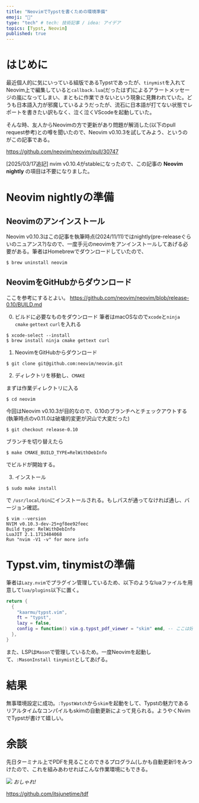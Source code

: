 ```yaml
---
title: "NeovimでTypstを書くための環境準備"
emoji: "🥳"
type: "tech" # tech: 技術記事 / idea: アイデア
topics: [Typst, Neovim]
published: true
---
```


# はじめに

最近個人的に気にいっている組版であるTypstであったが、`tinymist`を入れてNeovim上で編集していると`callback.lua`(だったはず)によるアラートメッセージの嵐になってしまい、まともに作業できないという現象に見舞われていた。どうも日本語入力が邪魔しているようだったが、流石に日本語が打てない状態でレポートを書きたい訳もなく、泣く泣くVScodeを起動していた。

そんな時、友人からNeovimの方で更新があり問題が解消した(以下のpull request参考)との噂を聞いたので、Neovim v0.10.3を試してみよう、というのがこの記事である。

https://github.com/neovim/neovim/pull/30747

[2025/03/17追記]
nvim v0.10.4がstableになったので、この記事の **Neovim nightly** の項目は不要になりました。

# Neovim nightlyの準備

## Neovimのアンインストール

Neovim v0.10.3はこの記事を執筆時点(2024/11/11)ではnightly(pre-releaseぐらいのニュアンス?)なので、一度手元のneovimをアンインストールしてあげる必要がある。筆者はHomebrewでダウンロードしていたので、

```shell
$ brew uninstall neovim
```

## NeovimをGitHubからダウンロード

ここを参考にするとよい。
https://github.com/neovim/neovim/blob/release-0.10/BUILD.md

0. ビルドに必要なものをダウンロード
   筆者はmacOSなので`xcode`と`ninja` `cmake` `gettext` `curl`を入れる

```shell
$ xcode-select --install
$ brew install ninja cmake gettext curl
```

1. NeovimをGitHubからダウンロード

```shell
$ git clone git@github.com:neovim/neovim.git
```

2. ディレクトリを移動し、`CMAKE`

まずは作業ディレクトリに入る

```shell
$ cd neovim
```

今回はNeovim v0.10.3が目的なので、0.10のブランチへとチェックアウトする(執筆時点のv0.11.0は破壊的変更が沢山で大変だった)

```shell
$ git checkout release-0.10
```

ブランチを切り替えたら

```shell
$ make CMAKE_BUILD_TYPE=RelWithDebInfo
```

でビルドが開始する。

3.  インストール

```shell
$ sudo make install
```

で `/usr/local/bin`にインストールされる。もしパスが通ってなければ通し、バージョン確認。

```shell
$ vim --version
NVIM v0.10.3-dev-25+gf8ee92feec
Build type: RelWithDebInfo
LuaJIT 2.1.1713484068
Run "nvim -V1 -v" for more info
```

# Typst.vim, tinymistの準備

筆者は`Lazy.nvim`でプラグイン管理しているため、以下のようなluaファイルを用意して`lua/plugins`以下に置く。

```lua:~/.config/nvim/lua/plugins/typst.lua
return {
  {
    "kaarmu/typst.vim",
    ft = "typst",
    lazy = false,
    config = function() vim.g.typst_pdf_viewer = "skim" end, -- ここは好きなpdf viewerを入れるとよい
  },
}
```

また、LSPは`Mason`で管理しているため。一度Neovimを起動して、`:MasonInstall tinymist`としてあげる。

# 結果

無事環境設定に成功。`:TypstWatch`から`skim`を起動をして、Typstの魅力であるリアルタイムなコンパイルもskimの自動更新によって見られる。ようやくNvimでTypstが書けて嬉しい。

# 余談

先日ターミナル上でPDFを見ることのできるプログラム(しかも自動更新!)をみつけたので、これを組みあわせればこんな作業環境にもできる。

![](https://storage.googleapis.com/zenn-user-upload/cd34022acd25-20241111.png)
_おしゃれ!_

https://github.com/itsjunetime/tdf
